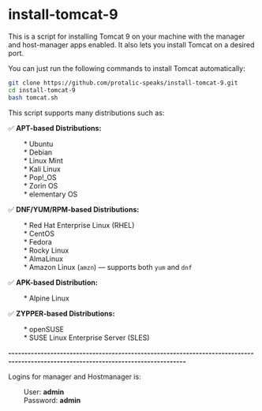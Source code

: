# install-tomcat-9

This is a script for installing Tomcat 9 on your machine with the manager and host-manager apps enabled. It also lets you install Tomcat on a desired port.

You can just run the following commands to install Tomcat automatically:

```bash
git clone https://github.com/protalic-speaks/install-tomcat-9.git
cd install-tomcat-9
bash tomcat.sh
```


This script supports many distributions such as:

✅ **APT-based Distributions:**

&nbsp;&nbsp;&nbsp;&nbsp;&nbsp;&nbsp;&nbsp;&nbsp;* Ubuntu  
&nbsp;&nbsp;&nbsp;&nbsp;&nbsp;&nbsp;&nbsp;&nbsp;* Debian  
&nbsp;&nbsp;&nbsp;&nbsp;&nbsp;&nbsp;&nbsp;&nbsp;* Linux Mint  
&nbsp;&nbsp;&nbsp;&nbsp;&nbsp;&nbsp;&nbsp;&nbsp;* Kali Linux  
&nbsp;&nbsp;&nbsp;&nbsp;&nbsp;&nbsp;&nbsp;&nbsp;* Pop!_OS  
&nbsp;&nbsp;&nbsp;&nbsp;&nbsp;&nbsp;&nbsp;&nbsp;* Zorin OS  
&nbsp;&nbsp;&nbsp;&nbsp;&nbsp;&nbsp;&nbsp;&nbsp;* elementary OS  

✅ **DNF/YUM/RPM-based Distributions:**

&nbsp;&nbsp;&nbsp;&nbsp;&nbsp;&nbsp;&nbsp;&nbsp;* Red Hat Enterprise Linux (RHEL)  
&nbsp;&nbsp;&nbsp;&nbsp;&nbsp;&nbsp;&nbsp;&nbsp;* CentOS  
&nbsp;&nbsp;&nbsp;&nbsp;&nbsp;&nbsp;&nbsp;&nbsp;* Fedora  
&nbsp;&nbsp;&nbsp;&nbsp;&nbsp;&nbsp;&nbsp;&nbsp;* Rocky Linux  
&nbsp;&nbsp;&nbsp;&nbsp;&nbsp;&nbsp;&nbsp;&nbsp;* AlmaLinux  
&nbsp;&nbsp;&nbsp;&nbsp;&nbsp;&nbsp;&nbsp;&nbsp;* Amazon Linux (`amzn`) — supports both `yum` and `dnf`  

✅ **APK-based Distribution:**

&nbsp;&nbsp;&nbsp;&nbsp;&nbsp;&nbsp;&nbsp;&nbsp;* Alpine Linux  

✅ **ZYPPER-based Distributions:**

&nbsp;&nbsp;&nbsp;&nbsp;&nbsp;&nbsp;&nbsp;&nbsp;* openSUSE  
&nbsp;&nbsp;&nbsp;&nbsp;&nbsp;&nbsp;&nbsp;&nbsp;* SUSE Linux Enterprise Server (SLES)  
          
      
**-----------------------------------------------------------------------------------------------------------------------------------**  

Logins for manager and Hostmanager is:

&nbsp;&nbsp;&nbsp;&nbsp;&nbsp;&nbsp;&nbsp;&nbsp;User: **admin**  
&nbsp;&nbsp;&nbsp;&nbsp;&nbsp;&nbsp;&nbsp;&nbsp;Password: **admin**  

